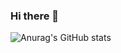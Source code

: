 ### Hi there 👋

![Anurag's GitHub stats](https://github-readme-stats.vercel.app/api?username=sungeuni0208&theme=material-palenight&show_icons=true)


<!--
**sungeuni0208/sungeuni0208** is a ✨ _special_ ✨ repository because its `README.md` (this file) appears on your GitHub profile.

Here are some ideas to get you started:

- 🔭 I’m currently working on ...
- 🌱 I’m currently learning ...
- 👯 I’m looking to collaborate on ...
- 🤔 I’m looking for help with ...
- 💬 Ask me about ...
- 📫 How to reach me: ...
- 😄 Pronouns: ...
- ⚡ Fun fact: ...
-->
